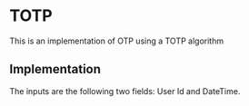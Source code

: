 # TOTP
This is an implementation of OTP using a TOTP algorithm

## Implementation
The inputs are the following two fields: User Id and DateTime.
